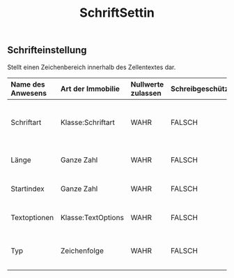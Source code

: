 ﻿---
title: SchriftSettin
second_title: Aspose.Cells Cloud Documen
type: docs
url: /de/specification/model/fontsetting/
description: "Aspose.Cells Cloud-Modellspezifikation: FontSetting. Müheloses Bearbeiten von Excel und anderen Tabellenkalkulationsdokumenten mit Funktionen wie Öffnen, Generieren, Bearbeiten, Teilen, Zusammenführen, Vergleichen und Konvertieren"
kwords: Excel, Office, Tabellenkalkulation, Cloud REST API, FontSetting
weight: 50
---
## **Schrifteinstellung**

 Stellt einen Zeichenbereich innerhalb des Zellentextes dar.

| Name des Anwesens| Art der Immobilie| Nullwerte zulassen| Schreibgeschützt| Standardwert| Beschreibung|
|:- |:- |:- |:- |:- |:- |
| Schriftart| Klasse:Schriftart| WAHR| FALSCH|| Gibt die Schriftart dieses Objekts zurück.|
| Länge| Ganze Zahl| WAHR| FALSCH|| Ruft die Länge der Zeichen ab.|
| Startindex| Ganze Zahl| WAHR| FALSCH|| Ruft den Startindex der Zeichen ab.|
| Textoptionen| Klasse:TextOptions| WAHR| FALSCH||Gibt die Textoptionen zurück.|
| Typ| Zeichenfolge| WAHR| FALSCH|| Ruft den Typ des Textknotens ab.|

